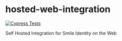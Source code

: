# hosted-web-integration
[![Cypress Tests](https://github.com/smileidentity/hosted-web-integration/actions/workflows/main.yml/badge.svg)](https://github.com/smileidentity/hosted-web-integration/actions/workflows/main.yml)

Self Hosted Integration for Smile Identity on the Web
